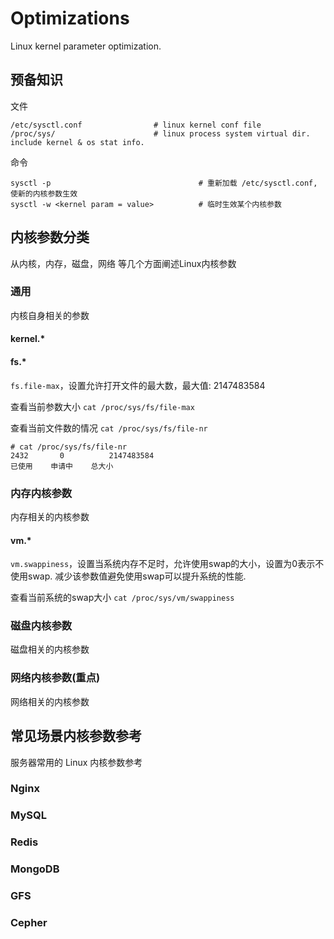 # Optimizations


Linux kernel parameter optimization.

## 预备知识

文件

``` shell
/etc/sysctl.conf                # linux kernel conf file
/proc/sys/                      # linux process system virtual dir. include kernel & os stat info.
```

命令

``` shell
sysctl -p                                 # 重新加载 /etc/sysctl.conf, 使新的内核参数生效
sysctl -w <kernel param = value>          # 临时生效某个内核参数
```

## 内核参数分类

从内核，内存，磁盘，网络 等几个方面阐述Linux内核参数

### 通用

内核自身相关的参数

#### kernel.*

#### fs.*

`fs.file-max`，设置允许打开文件的最大数，最大值: 2147483584

查看当前参数大小 `cat /proc/sys/fs/file-max`

查看当前文件数的情况 `cat /proc/sys/fs/file-nr`

``` shell
# cat /proc/sys/fs/file-nr
2432	   0	      2147483584
已使用    申请中    总大小
```

### 内存内核参数

内存相关的内核参数

#### vm.*

`vm.swappiness`，设置当系统内存不足时，允许使用swap的大小，设置为0表示不使用swap. 减少该参数值避免使用swap可以提升系统的性能.

查看当前系统的swap大小 `cat /proc/sys/vm/swappiness`

### 磁盘内核参数

磁盘相关的内核参数

### 网络内核参数(重点)

网络相关的内核参数

## 常见场景内核参数参考

服务器常用的 Linux 内核参数参考

### Nginx

### MySQL

### Redis

### MongoDB

### GFS

### Cepher

